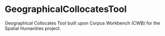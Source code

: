 # GeographicalCollocatesTool
Geographical Collocates Tool built upon Corpus Workbench (CWB) for the Spatial Humanities project.
